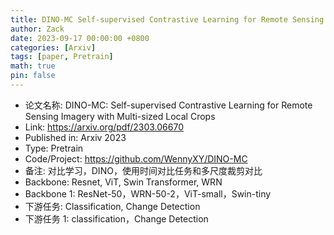 ```yaml
---
title: DINO-MC Self-supervised Contrastive Learning for Remote Sensing Imagery with Multi-sized Local Crops
author: Zack
date: 2023-09-17 00:00:00 +0800
categories: [Arxiv]
tags: [paper, Pretrain]
math: true
pin: false
---
```

- 论文名称: DINO-MC: Self-supervised Contrastive Learning for Remote Sensing Imagery with Multi-sized Local Crops
- Link: https://arxiv.org/pdf/2303.06670
- Published in: Arxiv 2023
- Type: Pretrain
- Code/Project: https://github.com/WennyXY/DINO-MC
- 备注: 对比学习，DINO，使用时间对比任务和多尺度裁剪对比
- Backbone: Resnet, ViT, Swin Transformer, WRN
- Backbone 1: ResNet-50，WRN-50-2，ViT-small，Swin-tiny
- 下游任务: Classification, Change Detection
- 下游任务 1: classification，Change Detection
